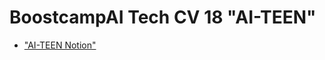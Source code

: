 # BoostcampAI Tech CV 18 "AI-TEEN"

* ["AI-TEEN Notion"](https://www.notion.so/AI-TEEN-e36b6d0120fa4985ac1530da8075b8b0)